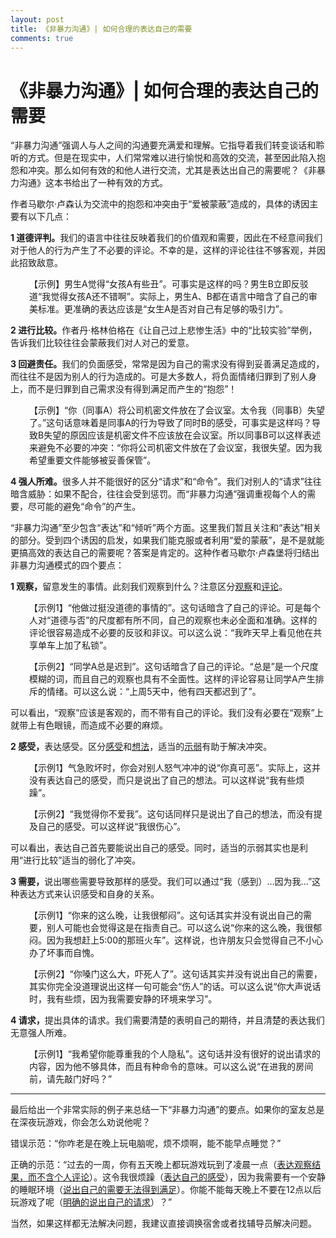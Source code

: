 ```yaml
---
layout: post
title: 《非暴力沟通》| 如何合理的表达自己的需要
comments: true
---
```


# 《非暴力沟通》| 如何合理的表达自己的需要

“非暴力沟通”强调人与人之间的沟通要充满爱和理解。它指导着我们转变谈话和聆听的方式。但是在现实中，人们常常难以进行愉悦和高效的交流，甚至因此陷入抱怨和冲突。那么如何有效的和他人进行交流，尤其是表达出自己的需要呢？《非暴力沟通》这本书给出了一种有效的方式。

<!--more-->

作者马歇尔·卢森认为交流中的抱怨和冲突由于“爱被蒙蔽”造成的，具体的诱因主要有以下几点：

<strong>1 道德评判。</strong>我们的语言中往往反映着我们的价值观和需要，因此在不经意间我们对于他人的行为产生了不必要的评论。不幸的是，这样的评论往往不够客观，并因此招致敌意。
<p style="padding-left: 30px;">【示例】男生A觉得“女孩A有些丑”。可事实是这样的吗？男生B立即反驳道“我觉得女孩A还不错啊”。实际上，男生A、B都在语言中暗含了自己的审美标准。更准确的表达应该是“女生A是否对自己有足够的吸引力”。<strong> </strong></p>
<strong>2 进行比较。</strong>作者丹·格林伯格在《让自己过上悲惨生活》中的“比较实验”举例，告诉我们比较往往会蒙蔽我们对人对己的爱意。

<strong>3 回避责任。</strong>我们的负面感受，常常是因为自己的需求没有得到妥善满足造成的，而往往不是因为别人的行为造成的。可是大多数人，将负面情绪归罪到了别人身上，而不是归罪到自己需求没有得到满足而产生的“抱怨”！
<p style="padding-left: 30px;">【示例】“你（同事A）将公司机密文件放在了会议室。太令我（同事B）失望了。”这句话意味着是同事A的行为导致了同时B的感受，可事实是这样吗？导致B失望的原因应该是机密文件不应该放在会议室。所以同事B可以这样表述来避免不必要的冲突：“你将公司机密文件放在了会议室，我很失望。因为我希望重要文件能够被妥善保管”。</p>
<strong>4 强人所难。</strong>很多人并不能很好的区分“请求”和“命令”。我们对别人的“请求”往往暗含威胁：如果不配合，往往会受到惩罚。而“非暴力沟通”强调重视每个人的需要，尽可能的避免“命令”的产生。

“非暴力沟通”至少包含“表达”和“倾听”两个方面。这里我们暂且关注和“表达”相关的部分。受到四个诱因的启发，如果我们能克服或者利用“爱的蒙蔽”，是不是就能更搞高效的表达自己的需要呢？答案是肯定的。这种作者马歇尔·卢森堡将归结出非暴力沟通模式的四个要点：

<strong>1 观察，</strong>留意发生的事情。此刻我们观察到什么？注意区分<span style="text-decoration: underline;">观察</span>和<span style="text-decoration: underline;">评论</span>。
<p style="padding-left: 30px;">【示例1】“他做过挺没道德的事情的”。这句话暗含了自己的评论。可是每个人对“道德与否”的尺度都有所不同，自己的观察也未必全面和准确。这样的评论很容易造成不必要的反驳和非议。可以这么说：“我昨天早上看见他在共享单车上加了私锁”。</p>
<p style="padding-left: 30px;">【示例2】“同学A总是迟到”。这句话暗含了自己的评论。“总是”是一个尺度模糊的词，而且自己的观察也具有不全面性。这样的评论容易让同学A产生排斥的情绪。可以这么说：“上周5天中，他有四天都迟到了”。</p>
可以看出，“观察”应该是客观的，而不带有自己的评论。我们没有必要在“观察”上就带上有色眼镜，而造成不必要的麻烦。

<strong>2 感受，</strong>表达感受。区分<span style="text-decoration: underline;">感受</span>和<span style="text-decoration: underline;">想法</span>，适当的<span style="text-decoration: underline;">示弱</span>有助于解决冲突。
<p style="padding-left: 30px;">【示例1】气急败坏时，你会对别人怒气冲冲的说“你真可恶”。实际上，这并没有表达自己的感受，而只是说出了自己的想法。可以这样说“我有些烦躁”。</p>
<p style="padding-left: 30px;">【示例2】“我觉得你不爱我”。这句话同样只是说出了自己的想法，而没有提及自己的感受。可以这样说“我很伤心”。</p>
可以看出，表达自己首先要能说出自己的感受。同时，适当的示弱其实也是利用“进行比较”适当的弱化了冲突。

<strong>3 需要，</strong>说出哪些需要导致那样的感受。我们可以通过“我（感到）...因为我...”这种表达方式来认识感受和自身的关系。
<p style="padding-left: 30px;">【示例1】“你来的这么晚，让我很郁闷”。这句话其实并没有说出自己的需要，别人可能也会觉得这是在指责自己。可以这么说“你来的这么晚，我很郁闷。因为我想赶上5:00的那班火车”。这样说，也许朋友只会觉得自己不小心办了坏事而自愧。</p>
<p style="padding-left: 30px;">【示例2】“你嗓门这么大，吓死人了”。这句话其实并没有说出自己的需要，其实你完全没道理说出这样一句可能会“伤人”的话。可以这么说“你大声说话时，我有些烦，因为我需要安静的环境来学习”。</p>
<strong>4 请求，</strong>提出具体的请求。我们需要清楚的表明自己的期待，并且清楚的表达我们无意强人所难。
<p style="padding-left: 30px;">【示例1】“我希望你能尊重我的个人隐私”。这句话并没有很好的说出请求的内容，因为他不够具体，而且有种命令的意味。可以这么说“在进我的房间前，请先敲门好吗？”</p>


<hr />

最后给出一个非常实际的例子来总结一下“非暴力沟通”的要点。如果你的室友总是在深夜玩游戏，你会怎么劝说他呢？

错误示范：“你咋老是在晚上玩电脑呢，烦不烦啊，能不能早点睡觉？”

正确的示范：“过去的一周，你有五天晚上都玩游戏玩到了凌晨一点（<span style="text-decoration: underline;">表达观察结果，而不含个人评论</span>）。这令我很烦躁（<span style="text-decoration: underline;">表达自己的感受</span>），因为我需要有一个安静的睡眠环境（<span style="text-decoration: underline;">说出自己的需要无法得到满足</span>）。你能不能每天晚上不要在12点以后玩游戏了呢（<span style="text-decoration: underline;">明确的说出自己的请求</span>）？”

当然，如果这样都无法解决问题，我建议直接调换宿舍或者找辅导员解决问题。
